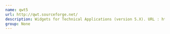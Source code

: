 ```yaml
---
name: qwt5
url: http://qwt.sourceforge.net/
description: Widgets for Technical Applications (version 5.X). URL : http://qwt.sourceforge.net/ Groups : None
group: None
---
```

